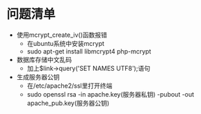 #	问题清单
*	使用mcrypt_create_iv()函数报错
	*	在ubuntu系统中安装mcrypt
	*	sudo apt-get install libmcrypt4 php-mcrypt 
*	数据库存储中文乱码
	*	加上$link->query('SET NAMES UTF8');语句
*	生成服务器公钥
	*	在/etc/apache2/ssl里打开终端
	*	sudo openssl rsa -in apache.key(服务器私钥) -pubout -out apache_pub.key(服务器公钥)
